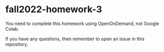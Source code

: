 # fall2022-homework-3

You need to complete this homework using OpenOnDemand, not Google Colab.

If you have any questions, then remember to open an issue in this repository.
